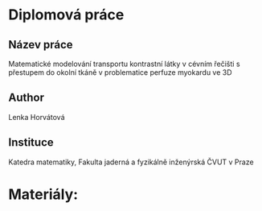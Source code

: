 # Diplomová práce

## Název práce
Matematické modelování transportu kontrastní látky v cévním řečišti s přestupem do okolní tkáně v problematice perfuze myokardu ve 3D

## Author
Lenka Horvátová

## Instituce
Katedra matematiky, Fakulta jaderná a fyzikálně inženýrská ČVUT v Praze


# Materiály:
